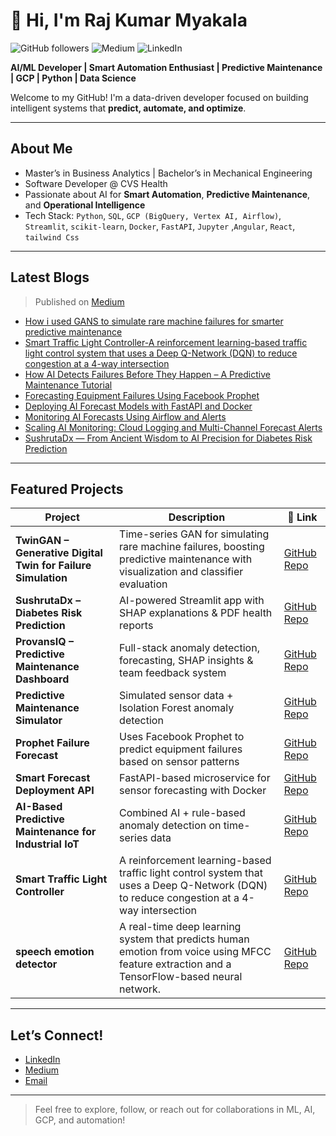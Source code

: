 # 👋 Hi, I'm Raj Kumar Myakala

![GitHub followers](https://img.shields.io/github/followers/rajkumar160798?label=Follow&style=social) 
![Medium](https://img.shields.io/badge/Medium-Blogs-green?logo=medium&style=flat-square)
![LinkedIn](https://img.shields.io/badge/LinkedIn-Connect-blue?logo=linkedin&style=flat-square)

**AI/ML Developer | Smart Automation Enthusiast | Predictive Maintenance | GCP | Python | Data Science**

Welcome to my GitHub! I'm a data-driven developer focused on building intelligent systems that **predict, automate, and optimize**.

---

## About Me
- Master’s in Business Analytics | Bachelor’s in Mechanical Engineering  
- Software Developer @ CVS Health  
- Passionate about AI for **Smart Automation**, **Predictive Maintenance**, and **Operational Intelligence**  
- Tech Stack: `Python`, `SQL`, `GCP (BigQuery, Vertex AI, Airflow)`, `Streamlit`, `scikit-learn`, `Docker`, `FastAPI`, `Jupyter` ,`Angular`, `React`, `tailwind Css`

---

## Latest Blogs
> Published on [Medium](https://medium.com/@myakalarajkumar1998)
- [How i used GANS to simulate rare machine failures for smarter predictive maintenance](https://medium.com/@myakalarajkumar1998/how-i-used-gans-to-simulate-rare-machine-failures-for-smarter-predictive-maintenance-33957d606eb9)
- [Smart Traffic Light Controller-A reinforcement learning-based traffic light control system that uses a Deep Q-Network (DQN) to reduce congestion at a 4-way intersection](https://medium.com/@myakalarajkumar1998/training-a-reinforcement-learning-agent-to-solve-urban-traffic-congestion-1b66577df16c)
- [How AI Detects Failures Before They Happen – A Predictive Maintenance Tutorial](https://medium.com/@myakalarajkumar1998/how-ai-detects-failures-before-they-happen-a-predictive-maintenance-tutorial-657b4ccaaaf0)
- [Forecasting Equipment Failures Using Facebook Prophet](https://medium.com/@myakalarajkumar1998/forecasting-equipment-failures-using-facebook-prophet-89a2a2548103)
- [Deploying AI Forecast Models with FastAPI and Docker](https://medium.com/@myakalarajkumar1998/deploying-ai-forecast-models-with-fastapi-and-docker-4e00673ce77f)
- [Monitoring AI Forecasts Using Airflow and Alerts](https://medium.com/@myakalarajkumar1998/monitoring-ai-forecasts-using-airflow-and-alerts-0fee27e98edc)
- [Scaling AI Monitoring: Cloud Logging and Multi-Channel Forecast Alerts](https://medium.com/@myakalarajkumar1998/scaling-ai-monitoring-cloud-logging-and-multi-channel-forecast-alerts-a069fb746f09)
- [SushrutaDx — From Ancient Wisdom to AI Precision for Diabetes Risk Prediction](https://medium.com/@myakalarajkumar1998/sushrutadx-from-ancient-wisdom-to-ai-precision-for-diabetes-risk-prediction-2c3e10e4ae37)

---

## Featured Projects

| Project | Description | 🔗 Link |
|--------|-------------|------|
| **TwinGAN – Generative Digital Twin for Failure Simulation** | Time-series GAN for simulating rare machine failures, boosting predictive maintenance with visualization and classifier evaluation | [GitHub Repo](https://github.com/rajkumar160798/twingan) |
| **SushrutaDx – Diabetes Risk Prediction** | AI-powered Streamlit app with SHAP explanations & PDF health reports | [GitHub Repo](https://github.com/rajkumar160798/sushrutadx) |
| **ProvansIQ – Predictive Maintenance Dashboard** | Full-stack anomaly detection, forecasting, SHAP insights & team feedback system | [GitHub Repo](https://github.com/rajkumar160798/predictasense) |
| **Predictive Maintenance Simulator** | Simulated sensor data + Isolation Forest anomaly detection | [GitHub Repo](https://github.com/rajkumar160798/predictive-maintenance-and-smart-automation) |
| **Prophet Failure Forecast** | Uses Facebook Prophet to predict equipment failures based on sensor patterns | [GitHub Repo](https://github.com/rajkumar160798/prophet-failure-forecast) |
| **Smart Forecast Deployment API** | FastAPI-based microservice for sensor forecasting with Docker | [GitHub Repo](https://github.com/rajkumar160798/smart-forecast-deployment-api) |
| **AI-Based Predictive Maintenance for Industrial IoT** | Combined AI + rule-based anomaly detection on time-series data | [GitHub Repo](https://github.com/rajkumar160798/ai-predictive-maintenance) |
| **Smart Traffic Light Controller** | A reinforcement learning-based traffic light control system that uses a Deep Q-Network (DQN) to reduce congestion at a 4-way intersection | [GitHub Repo](https://github.com/rajkumar160798/smart-traffic-rl) |
| **speech emotion detector** | A real-time deep learning system that predicts human emotion from voice using MFCC feature extraction and a TensorFlow-based neural network. | [GitHub Repo](https://github.com/rajkumar160798/speech-emotion-detector) | 

---

## Let’s Connect!

- [LinkedIn](https://www.linkedin.com/in/raj-kumar-myakala-927860264/)
- [Medium](https://medium.com/@myakalarajkumar1998)
- [Email](mailto:myakalarajkumar1998@gmail.com)

---

> Feel free to explore, follow, or reach out for collaborations in ML, AI, GCP, and automation!
